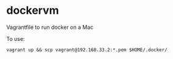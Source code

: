 # dockervm
Vagrantfile to run docker on a Mac

To use:

```
vagrant up && scp vagrant@192.168.33.2:*.pem $HOME/.docker/
```
